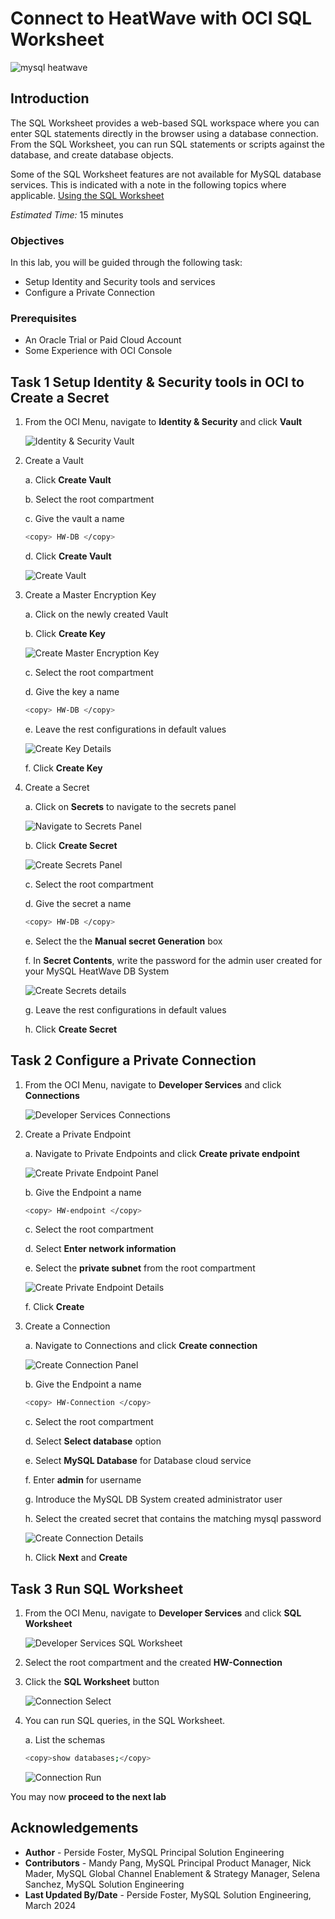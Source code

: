 # Connect to HeatWave with OCI SQL Worksheet

![mysql heatwave](./images/mysql-heatwave-logo.jpg "mysql heatwave")

## Introduction

The SQL Worksheet provides a web-based SQL workspace where you can enter SQL statements directly in the browser using a database connection. From the SQL Worksheet, you can run SQL statements or scripts against the database, and create database objects.

Some of the SQL Worksheet features are not available for MySQL database services. This is indicated with a note in the following topics where applicable. [Using the SQL Worksheet](https://docs.oracle.com/en-us/iaas/database-tools/doc/using-oracle-cloud-infrastructure-console.html)

_Estimated Time:_ 15 minutes

### Objectives

In this lab, you will be guided through the following task:

- Setup Identity and Security tools and services
- Configure a Private Connection

### Prerequisites

- An Oracle Trial or Paid Cloud Account
- Some Experience with OCI Console

## Task 1 Setup Identity & Security tools in OCI to Create a Secret

1. From the OCI Menu, navigate to **Identity & Security** and click **Vault**

    ![Identity & Security Vault](./images/OCI-menu-vault.png "OCI-menu-vault ")

2. Create a Vault

    a. Click **Create Vault**

    b. Select the root compartment

    c. Give the vault a name

    ```bash
    <copy> HW-DB </copy>
    ```

    d. Click **Create Vault**

    ![Create Vault](./images/create-vault.png "create-vault ")
3. Create a Master Encryption Key

    a. Click on the newly created Vault

    b. Click **Create Key**

    ![Create Master Encryption Key](./images/vault-menu-create-key.png "vault-menu-create-key ")

    c. Select the root compartment

    d. Give the key a name

    ```bash
    <copy> HW-DB </copy>
    ```

    e. Leave the rest configurations in default values

    ![Create Key Details](./images/create-key-details.png "create-key-details ")

    f. Click **Create Key**

4. Create a Secret

    a. Click on **Secrets** to navigate to the secrets panel

    ![Navigate to Secrets Panel](./images/navigate-secret-panel.png "navigate-secret-panel ")

    b. Click **Create Secret**

    ![Create Secrets Panel](./images/create-secret-panel.png "create-secret-panel ")

    c. Select the root compartment

    d. Give the secret a name

    ```bash
    <copy> HW-DB </copy>
    ```

    e. Select the the **Manual secret Generation** box

    f. In **Secret Contents**, write the password for the admin user created for your MySQL HeatWave DB System

    ![Create Secrets details](./images/create-secret-details.png "create-secret-details ")

    g. Leave the rest configurations in default values

    h. Click **Create Secret**

## Task 2 Configure a Private Connection

1. From the OCI Menu, navigate to **Developer Services** and click **Connections**

    ![Developer Services Connections](./images/oci-developer-services-menu-connections.png "oci-developer-services-menu-connections ")

2. Create a Private Endpoint

    a. Navigate to Private Endpoints and click **Create private endpoint**

    ![Create Private Endpoint Panel](./images/create-private-endpoint.png "create-private-endpoint-panel ")

    b. Give the Endpoint a name

    ```bash
    <copy> HW-endpoint </copy>
    ```

    c. Select the root compartment

    d. Select **Enter network information**

    e. Select the **private subnet** from the root compartment

    ![Create Private Endpoint Details](./images/create-private-endpoint-details.png "create-private-endpoint-details ")

    f. Click **Create**

3. Create a Connection

    a. Navigate to Connections and click **Create connection**

    ![Create Connection Panel](./images/create-connection-panel.png "create-connection-panel ")

    b. Give the Endpoint a name

    ```bash
    <copy> HW-Connection </copy>
    ```

    c. Select the root compartment

    d. Select **Select database** option

    e. Select **MySQL Database** for Database cloud service

    f. Enter **admin** for username

    g. Introduce the MySQL DB System created administrator user

    h. Select the created secret that contains the matching mysql password

    ![Create Connection Details](./images/create-connection-details.png "create-connection-details ")

    h. Click **Next** and **Create**

## Task 3 Run SQL Worksheet

1. From the OCI Menu, navigate to **Developer Services** and click **SQL Worksheet**

    ![Developer Services SQL Worksheet](./images/OCI-developer-services-sql-worksheets.png "OCI-developer-services-sql-worksheets ")

2. Select the root compartment and the created **HW-Connection**

3. Click the **SQL Worksheet** button

    ![Connection Select](./images/connection-select.png "Connection Select")

4. You can run SQL queries, in the SQL Worksheet.

    a. List the schemas

    ```bash
    <copy>show databases;</copy>
    ```

    ![Connection Run](./images/connection-run.png "Connection Run")

You may now **proceed to the next lab**

## Acknowledgements

- **Author** - Perside Foster, MySQL Principal Solution Engineering
- **Contributors** - Mandy Pang, MySQL Principal Product Manager,  Nick Mader, MySQL Global Channel Enablement & Strategy Manager, Selena Sanchez, MySQL Solution Engineering
- **Last Updated By/Date** - Perside Foster, MySQL Solution Engineering, March 2024